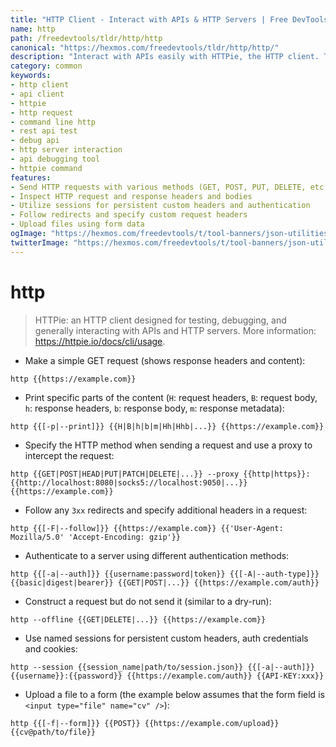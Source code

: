 ```yaml
---
title: "HTTP Client - Interact with APIs & HTTP Servers | Free DevTools"
name: http
path: /freedevtools/tldr/http/http
canonical: "https://hexmos.com/freedevtools/tldr/http/http/"
description: "Interact with APIs easily with HTTPie, the HTTP client. Test, debug and send HTTP requests with a simple command line interface. Free online tool, no registration required."
category: common
keywords:
- http client
- api client
- httpie
- http request
- command line http
- rest api test
- debug api
- http server interaction
- api debugging tool
- httpie command
features:
- Send HTTP requests with various methods (GET, POST, PUT, DELETE, etc.)
- Inspect HTTP request and response headers and bodies
- Utilize sessions for persistent custom headers and authentication
- Follow redirects and specify custom request headers
- Upload files using form data
ogImage: "https://hexmos.com/freedevtools/t/tool-banners/json-utilities-banner.png"
twitterImage: "https://hexmos.com/freedevtools/t/tool-banners/json-utilities-banner.png"
---
```


# http

> HTTPie: an HTTP client designed for testing, debugging, and generally interacting with APIs and HTTP servers.
> More information: <https://httpie.io/docs/cli/usage>.

- Make a simple GET request (shows response headers and content):

`http {{https://example.com}}`

- Print specific parts of the content (`H`: request headers, `B`: request body, `h`: response headers, `b`: response body, `m`: response metadata):

`http {{[-p|--print]}} {{H|B|h|b|m|Hh|Hhb|...}} {{https://example.com}}`

- Specify the HTTP method when sending a request and use a proxy to intercept the request:

`http {{GET|POST|HEAD|PUT|PATCH|DELETE|...}} --proxy {{http|https}}:{{http://localhost:8080|socks5://localhost:9050|...}} {{https://example.com}}`

- Follow any `3xx` redirects and specify additional headers in a request:

`http {{[-F|--follow]}} {{https://example.com}} {{'User-Agent: Mozilla/5.0' 'Accept-Encoding: gzip'}}`

- Authenticate to a server using different authentication methods:

`http {{[-a|--auth]}} {{username:password|token}} {{[-A|--auth-type]}} {{basic|digest|bearer}} {{GET|POST|...}} {{https://example.com/auth}}`

- Construct a request but do not send it (similar to a dry-run):

`http --offline {{GET|DELETE|...}} {{https://example.com}}`

- Use named sessions for persistent custom headers, auth credentials and cookies:

`http --session {{session_name|path/to/session.json}} {{[-a|--auth]}} {{username}}:{{password}} {{https://example.com/auth}} {{API-KEY:xxx}}`

- Upload a file to a form (the example below assumes that the form field is `<input type="file" name="cv" />`):

`http {{[-f|--form]}} {{POST}} {{https://example.com/upload}} {{cv@path/to/file}}`
